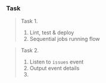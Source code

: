 ### Task
> Task 1.
> 1. Lint, test & deploy
> 2. Sequential jobs running flow

> Task 2.
> 1. Listen to `issues` event
> 2. Output event details
> 3. 